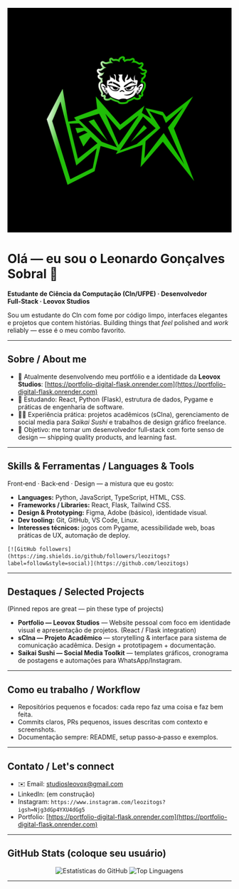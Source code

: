 <p align="center">
  <img src="assets/banner.png" alt="Banner do Perfil" width="850" />
</p>

# Olá — eu sou o Leonardo Gonçalves Sobral 👋

**Estudante de Ciência da Computação (CIn/UFPE) · Desenvolvedor Full‑Stack · Leovox Studios**

Sou um estudante do CIn com fome por código limpo, interfaces elegantes e projetos que contem histórias. Building things that *feel* polished and *work* reliably — esse é o meu combo favorito.

---

## Sobre / About me

* 🔭 Atualmente desenvolvendo meu portfólio e a identidade da **Leovox Studios**: [https://portfolio-digital-flask.onrender.com](https://portfolio-digital-flask.onrender.com)
* 🌱 Estudando: React, Python (Flask), estrutura de dados, Pygame e práticas de engenharia de software.
* 👨‍💻 Experiência prática: projetos acadêmicos (sCIna), gerenciamento de social media para *Saikai Sushi* e trabalhos de design gráfico freelance.
* 🎯 Objetivo: me tornar um desenvolvedor full‑stack com forte senso de design — shipping quality products, and learning fast.

---

## Skills & Ferramentas / Languages & Tools

Front‑end · Back‑end · Design — a mistura que eu gosto:

* **Languages:** Python, JavaScript, TypeScript, HTML, CSS.
* **Frameworks / Libraries:** React, Flask, Tailwind CSS.
* **Design & Prototyping:** Figma, Adobe (básico), identidade visual.
* **Dev tooling:** Git, GitHub, VS Code, Linux.
* **Interesses técnicos:** jogos com Pygame, acessibilidade web, boas práticas de UX, automação de deploy.

```
[![GitHub followers](https://img.shields.io/github/followers/leozitogs?label=follow&style=social)](https://github.com/leozitogs)
```

---

## Destaques / Selected Projects

(Pinned repos are great — pin these type of projects)

* **Portfolio — Leovox Studios** — Website pessoal com foco em identidade visual e apresentação de projetos. (React / Flask integration)
* **sCIna — Projeto Acadêmico** — storytelling & interface para sistema de comunicação acadêmica. Design + prototipagem + documentação.
* **Saikai Sushi — Social Media Toolkit** — templates gráficos, cronograma de postagens e automações para WhatsApp/Instagram.

---

## Como eu trabalho / Workflow

* Repositórios pequenos e focados: cada repo faz uma coisa e faz bem feita.
* Commits claros, PRs pequenos, issues descritas com contexto e screenshots.
* Documentação sempre: README, setup passo‑a‑passo e exemplos.

---

## Contato / Let's connect

* ✉️ Email: [studiosleovox@gmail.com](mailto:studiosleovox@gmail.com)
* LinkedIn: (em construção)
* Instagram: `https://www.instagram.com/leozitogs?igsh=Njg3dGp4YXU4dGg5`
* Portfolio: [https://portfolio-digital-flask.onrender.com](https://portfolio-digital-flask.onrender.com)

---

## GitHub Stats (coloque seu usuário)

<p align="center">
  <img src="https://github-readme-stats.vercel.app/api?username=leozitogs&show_icons=true&locale=pt-br&theme=dracula" alt="Estatísticas do GitHub" />
  <img src="https://github-readme-stats.vercel.app/api/top-langs?username=leozitogs&layout=compact&locale=pt-br&theme=dracula" alt="Top Linguagens" />
</p>

---
